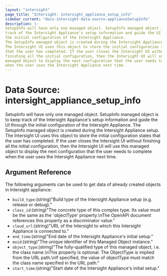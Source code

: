```yaml
---
layout: "intersight"
page_title: "Intersight: intersight_appliance_setup_info"
sidebar_current: "docs-intersight-data-source-applianceSetupInfo"
description: |-
SetupInfo will have only one managed object. SetupInfo managed object is to keep
track of the Intersight Appliance's setup information and guide the UI through
the initial configuration of the Intersight Appliance.
The SetupInfo managed object is created during the Intersight Appliance setup.
The Intersight UI uses this object to store the initial configuration states
that the user has completed. If the user closes the Intersight UI without
finishing all the initial configuration, then the Intersight UI will use this
managed object to display the next configuration that the user needs to complete
when the user uses the Intersight Appliance next time.
---
```


# Data Source: intersight_appliance_setup_info
SetupInfo will have only one managed object. SetupInfo managed object is to keep
track of the Intersight Appliance's setup information and guide the UI through
the initial configuration of the Intersight Appliance.
The SetupInfo managed object is created during the Intersight Appliance setup.
The Intersight UI uses this object to store the initial configuration states
that the user has completed. If the user closes the Intersight UI without
finishing all the initial configuration, then the Intersight UI will use this
managed object to display the next configuration that the user needs to complete
when the user uses the Intersight Appliance next time.
## Argument Reference
The following arguments can be used to get data of already created objects in Intersight appliance:
* `build_type`:(string)"Build type of the Intersight Appliance setup (e.g. release or debug)."
* `class_id`:(string)"The concrete type of this complex type. Its value must be the same as the 'objectType' property.\nThe OpenAPI document references this property as a discriminator value."
* `cloud_url`:(string)"URL of the Intersight to which this Intersight Appliance is connected to."
* `end_time`:(string)"End date of the Intersight Appliance's initial setup."
* `moid`:(string)"The unique identifier of this Managed Object instance."
* `object_type`:(string)"The fully-qualified type of this managed object, i.e. the class name.\nThis property is optional. The ObjectType is implied from the URL path.\nIf specified, the value of objectType must match the class name specified in the URL path."
* `start_time`:(string)"Start date of the Intersight Appliance's initial setup."
